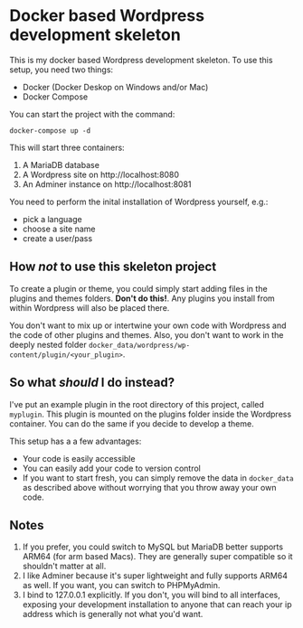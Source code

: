 # Docker based Wordpress development skeleton

This is my docker based Wordpress development skeleton. To use this setup, you need two things:

- Docker (Docker Deskop on Windows and/or Mac)
- Docker Compose

You can start the project with the command:

```shell
docker-compose up -d
```

This will start three containers:

1. A MariaDB database
2. A Wordpress site on http://localhost:8080
3. An Adminer instance on http://localhost:8081

You need to perform the inital installation of Wordpress yourself, e.g.:

- pick a language
- choose a site name
- create a user/pass

## How _not_ to use this skeleton project

To create a plugin or theme, you could simply start adding files in the
plugins and themes folders. **Don't do this!**. Any plugins you install from within Wordpress will also be placed there.

You don't want to mix up or intertwine your own code with Wordpress and the code of other plugins and themes. Also, you don't want to work in the deeply nested folder `docker_data/wordpress/wp-content/plugin/<your_plugin>`.

## So what _should_ I do instead?

I've put an example plugin in the root directory of this project, called `myplugin`. This plugin is mounted on the plugins folder inside the Wordpress container. You can do the same if you decide to develop a theme.

This setup has a a few advantages:

- Your code is easily accessible
- You can easily add your code to version control
- If you want to start fresh, you can simply remove the data in `docker_data` as described above without worrying that you throw away your own code.

## Notes

1. If you prefer, you could switch to MySQL but MariaDB better supports ARM64 (for arm based Macs). They are generally super compatible so it shouldn't matter at all.
2. I like Adminer because it's super lightweight and fully supports ARM64 as well. If you want, you can switch to PHPMyAdmin.
3. I bind to 127.0.0.1 explicitly. If you don't, you will bind to all interfaces, exposing your development installation to anyone that can reach your ip address which is generally not what you'd want.
